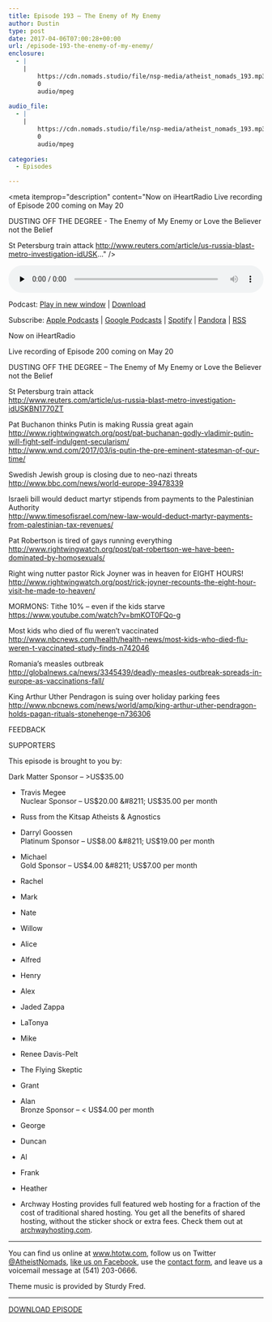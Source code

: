 ```yaml
---
title: ﻿Episode 193 – The Enemy of My Enemy
author: Dustin
type: post
date: 2017-04-06T07:00:28+00:00
url: /﻿episode-193-the-enemy-of-my-enemy/
enclosure:
  - |
    |
        https://cdn.nomads.studio/file/nsp-media/atheist_nomads_193.mp3
        0
        audio/mpeg
        
audio_file:
  - |
    |
        https://cdn.nomads.studio/file/nsp-media/atheist_nomads_193.mp3
        0
        audio/mpeg
        
categories:
  - Episodes

---
```

<div itemscope itemtype="http://schema.org/AudioObject">
  <meta itemprop="name" content="﻿Episode 193 &#8211; The Enemy of My Enemy" />
  
  <meta itemprop="uploadDate" content="2017-04-06T01:00:28-06:00" />
  
  <meta itemprop="encodingFormat" content="audio/mpeg" />
  
  <meta itemprop="description" content="Now on iHeartRadio
Live recording of Episode 200 coming on May 20

DUSTING OFF THE DEGREE - The Enemy of My Enemy or Love the Believer not the Belief

St Petersburg train attack
http://www.reuters.com/article/us-russia-blast-metro-investigation-idUSK..." />
  
  <meta itemprop="contentUrl" content="https://dts.podtrac.com/redirect.mp3/cdn.nomads.studio/file/nsp-media/atheist_nomads_193.mp3" />
  </p> 
  
  <div class="powerpress_player" id="powerpress_player_8456">
    <audio class="wp-audio-shortcode" id="audio-1512-200" preload="none" style="width: 100%;" controls="controls"><source type="audio/mpeg" src="https://dts.podtrac.com/redirect.mp3/cdn.nomads.studio/file/nsp-media/atheist_nomads_193.mp3?_=200" /><a href="https://dts.podtrac.com/redirect.mp3/cdn.nomads.studio/file/nsp-media/atheist_nomads_193.mp3">https://dts.podtrac.com/redirect.mp3/cdn.nomads.studio/file/nsp-media/atheist_nomads_193.mp3</a></audio>
  </div>
</div>

<p class="powerpress_links powerpress_links_mp3">
  Podcast: <a href="https://dts.podtrac.com/redirect.mp3/cdn.nomads.studio/file/nsp-media/atheist_nomads_193.mp3" class="powerpress_link_pinw" target="_blank" title="Play in new window" onclick="return powerpress_pinw('https://htotw.com/?powerpress_pinw=1512-podcast');" rel="nofollow">Play in new window</a> | <a href="https://dts.podtrac.com/redirect.mp3/cdn.nomads.studio/file/nsp-media/atheist_nomads_193.mp3" class="powerpress_link_d" title="Download" rel="nofollow" download="atheist_nomads_193.mp3">Download</a>
</p>

<p class="powerpress_links powerpress_subscribe_links">
  Subscribe: <a href="https://podcasts.apple.com/us/podcast/humanists-take-on-the-world/id530050098?mt=2&ls=1" class="powerpress_link_subscribe powerpress_link_subscribe_itunes" target="_blank" title="Subscribe on Apple Podcasts" rel="nofollow">Apple Podcasts</a> | <a href="https://www.google.com/podcasts?feed=aHR0cDovL2F0aGVpc3Rub21hZHMubGlic3luLmNvbS9yc3M%3D" class="powerpress_link_subscribe powerpress_link_subscribe_googleplay" target="_blank" title="Subscribe on Google Podcasts" rel="nofollow">Google Podcasts</a> | <a href="https://open.spotify.com/show/3LzK2xZGike6Tc1GEMtMbr?si=LieN9SNuTpq96smuaUsH8A" class="powerpress_link_subscribe powerpress_link_subscribe_spotify" target="_blank" title="Subscribe on Spotify" rel="nofollow">Spotify</a> | <a href="https://www.pandora.com/podcast/atheist-nomads/PC:10122?corr=62071012&part=ug" class="powerpress_link_subscribe powerpress_link_subscribe_pandora" target="_blank" title="Subscribe on Pandora" rel="nofollow">Pandora</a> | <a href="https://htotw.com/feed/podcast/" class="powerpress_link_subscribe powerpress_link_subscribe_rss" target="_blank" title="Subscribe via RSS" rel="nofollow">RSS</a>
</p>

<CENTER>
</CENTER>Now on iHeartRadio

  
Live recording of Episode 200 coming on May 20

DUSTING OFF THE DEGREE &#8211; The Enemy of My Enemy or Love the Believer not the Belief

St Petersburg train attack  
<http://www.reuters.com/article/us-russia-blast-metro-investigation-idUSKBN1770ZT>

Pat Buchanon thinks Putin is making Russia great again  
<http://www.rightwingwatch.org/post/pat-buchanan-godly-vladimir-putin-will-fight-self-indulgent-secularism/>  
<http://www.wnd.com/2017/03/is-putin-the-pre-eminent-statesman-of-our-time/>

Swedish Jewish group is closing due to neo-nazi threats  
<http://www.bbc.com/news/world-europe-39478339>

Israeli bill would deduct martyr stipends from payments to the Palestinian Authority  
 <http://www.timesofisrael.com/new-law-would-deduct-martyr-payments-from-palestinian-tax-revenues/>

Pat Robertson is tired of gays running everything  
 <http://www.rightwingwatch.org/post/pat-robertson-we-have-been-dominated-by-homosexuals/>

Right wing nutter pastor Rick Joyner was in heaven for EIGHT HOURS!  
 <http://www.rightwingwatch.org/post/rick-joyner-recounts-the-eight-hour-visit-he-made-to-heaven/>

MORMONS: Tithe 10% &#8211; even if the kids starve  
<https://www.youtube.com/watch?v=bmKOT0FQo-g>

Most kids who died of flu weren’t vaccinated  
 <http://www.nbcnews.com/health/health-news/most-kids-who-died-flu-weren-t-vaccinated-study-finds-n742046>

Romania’s measles outbreak  
 <http://globalnews.ca/news/3345439/deadly-measles-outbreak-spreads-in-europe-as-vaccinations-fall/>

King Arthur Uther Pendragon is suing over holiday parking fees  
 <http://www.nbcnews.com/news/world/amp/king-arthur-uther-pendragon-holds-pagan-rituals-stonehenge-n736306>

FEEDBACK

SUPPORTERS

This episode is brought to you by:

Dark Matter Sponsor &#8211; >US$35.00  
* Travis Megee  
Nuclear Sponsor &#8211; US$20.00 &#8211; US$35.00 per month  
* Russ from the Kitsap Atheists & Agnostics  
* Darryl Goossen  
Platinum Sponsor &#8211; US$8.00 &#8211; US$19.00 per month  
* Michael  
Gold Sponsor &#8211; US$4.00 &#8211; US$7.00 per month  
* Rachel  
* Mark  
* Nate  
* Willow  
* Alice  
* Alfred  
* Henry  
* Alex  
* Jaded Zappa  
* LaTonya  
* Mike  
* Renee Davis-Pelt  
* The Flying Skeptic  
* Grant  
* Alan  
Bronze Sponsor &#8211; < US$4.00 per month  
* George  
* Duncan  
* Al  
* Frank  
* Heather

* Archway Hosting provides full featured web hosting for a fraction of the cost of traditional shared hosting. You get all the benefits of shared hosting, without the sticker shock or extra fees. Check them out at <a href="http://archwayhosting.com/" target="_blank" rel="noopener">archwayhosting.com</a>.

<hr width="500" />

You can find us online at <a href="https://www.htotw.com/" target="_blank" rel="noopener">www.htotw.com</a>, follow us on Twitter <a href="https://twitter.com/AtheistNomads" target="_blank" rel="noopener">@AtheistNomads</a>, <a href="https://htotw.com/facebook" target="_blank" rel="noopener">like us on Facebook</a>, use the [contact form](https://htotw.com/contact), and leave us a voicemail message at (541) 203-0666.

Theme music is provided by Sturdy Fred.

<hr width="”500”" />

<a href="https://dts.podtrac.com/redirect.mp3/cdn.nomads.studio/file/nsp-media/atheist_nomads_193.mp3" target="_blank" rel="noopener">DOWNLOAD EPISODE</a>